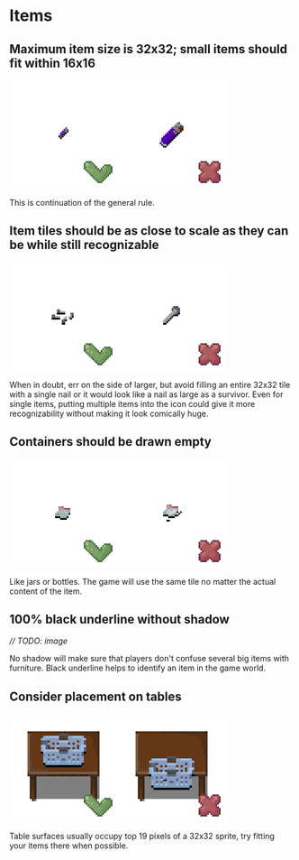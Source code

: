 # Items

## Maximum item size is 32x32; small items should fit within 16x16

![item-proportions](image/item-proportions.png)

This is continuation of the general rule.

## Item tiles should be as close to scale as they can be while still recognizable

![item-group](image/item-group.png)

When in doubt, err on the side of larger, but avoid filling an entire 32x32 tile with a single nail or it would look like a nail as large as a survivor.
Even for single items, putting multiple items into the icon could give it more recognizability without making it look comically huge.

## Containers should be drawn empty

![containers](image/containers.png)

Like jars or bottles. The game will use the same tile no matter the actual content of the item.

## 100% black underline without shadow

*// TODO: image*

No shadow will make sure that players don't confuse several big items with furniture. Black underline helps to identify an item in the game world.

## Consider placement on tables

![items-on-tables](image/items-on-tables.png)

Table surfaces usually occupy top 19 pixels of a 32x32 sprite, try fitting your items there when possible.